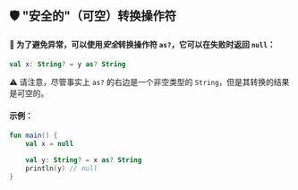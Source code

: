 ## 🛡️ "安全的"（可空）转换操作符

#### 🔄 为了避免异常，可以使用*安全*转换操作符 `as?`，它可以在失败时返回 `null`：

```kotlin
val x: String? = y as? String
```

⚠️ 请注意，尽管事实上 `as?` 的右边是一个非空类型的 `String`，但是其转换的结果是可空的。

#### 示例：

```kotlin
fun main() {
    val x = null
    
    val y: String? = x as? String
    println(y) // null
}
```